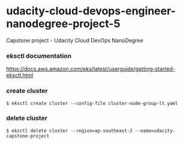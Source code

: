 # udacity-cloud-devops-engineer-nanodegree-project-5
Capstone project - Udacity Cloud DevOps NanoDegree

### eksctl documentation
https://docs.aws.amazon.com/eks/latest/userguide/getting-started-eksctl.html

### create cluster
```
$ eksctl create cluster --config-file cluster-node-group-lt.yaml
```

### delete cluster
```
$ eksctl delete cluster --region=ap-southeast-2 --name=udacity-capstone-project
```